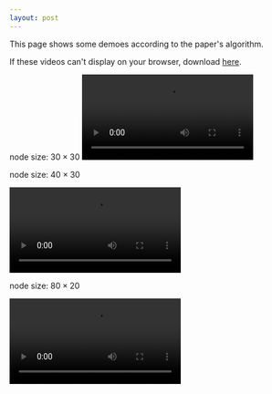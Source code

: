 ```yaml
---
layout: post
---
```


This page shows some demoes according to the paper's algorithm.

If these videos can't display on your browser, download <a href="/video/demo.zip">here</a>.

<!-- more -->

node size: $30\times 30$
<video controls="controls">
 <source src="/video/30x30.avi" type="video/avi" />
 <source src="/video/30x30.mp4" type="video/mp4" />
 <source src="/video/30x30.webm" type="video/webm" />
</video>

node size: $40\times 30$ 

<video controls="controls">
 <source src="/video/40x30.avi" type="video/avi" />
 <source src="/video/40x30.mp4" type="video/mp4" />
 <source src="/video/40x30.webm" type="video/webm" />
</video>

node size: $80\times 20$ 

<video controls="controls">
 <source src="/video/80x20.avi" type="video/avi" />
 <source src="/video/80x20.mp4" type="video/mp4" />
 <source src="/video/80x20.webm" type="video/webm" />
</video>

